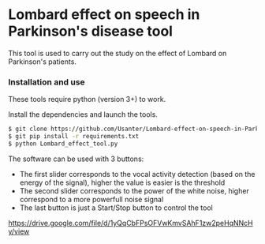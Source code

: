 # Lombard effect on speech in Parkinson's disease tool

This tool is used to carry out the study on the effect of Lombard on Parkinson's patients.

### Installation and use

These tools require python (version 3+) to work.

Install the dependencies and launch the tools.

```sh
$ git clone https://github.com/Usanter/Lombard-effect-on-speech-in-Parkinson-s-disease.git
$ git pip install -r requirements.txt
$ python Lombard_effect_tool.py
```

The software can be used with 3 buttons:
- The first slider corresponds to the vocal activity detection (based on the energy of the signal),  higher the value is easier is the threshold
- The second slider corresponds to the power of the white noise, higher correspond to a more powerfull noise signal
- The last button is just a Start/Stop button to control the tool


https://drive.google.com/file/d/1yQqCbFPsOFVwKmvSAhF1zw2peHqNNcHy/view
